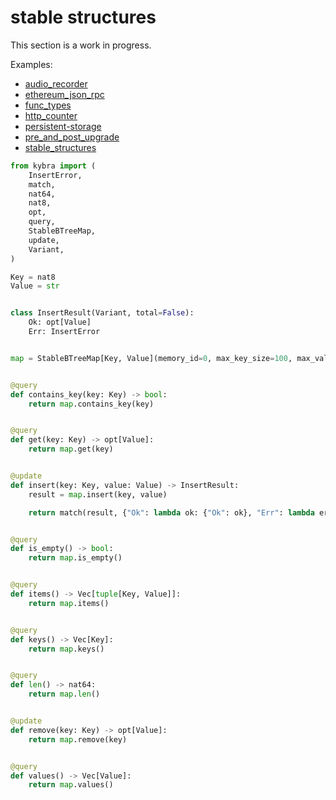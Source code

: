 # stable structures

This section is a work in progress.

Examples:

-   [audio_recorder](https://github.com/demergent-labs/kybra/tree/main/examples/audio_recorder)
-   [ethereum_json_rpc](https://github.com/demergent-labs/kybra/tree/main/examples/ethereum_json_rpc)
-   [func_types](https://github.com/demergent-labs/kybra/tree/main/examples/func_types)
-   [http_counter](https://github.com/demergent-labs/kybra/tree/main/examples/motoko_examples/http_counter)
-   [persistent-storage](https://github.com/demergent-labs/kybra/tree/main/examples/motoko_examples/persistent-storage)
-   [pre_and_post_upgrade](https://github.com/demergent-labs/kybra/tree/main/examples/pre_and_post_upgrade)
-   [stable_structures](https://github.com/demergent-labs/kybra/tree/main/examples/stable_structures)

```python
from kybra import (
    InsertError,
    match,
    nat64,
    nat8,
    opt,
    query,
    StableBTreeMap,
    update,
    Variant,
)

Key = nat8
Value = str


class InsertResult(Variant, total=False):
    Ok: opt[Value]
    Err: InsertError


map = StableBTreeMap[Key, Value](memory_id=0, max_key_size=100, max_value_size=1_000)


@query
def contains_key(key: Key) -> bool:
    return map.contains_key(key)


@query
def get(key: Key) -> opt[Value]:
    return map.get(key)


@update
def insert(key: Key, value: Value) -> InsertResult:
    result = map.insert(key, value)

    return match(result, {"Ok": lambda ok: {"Ok": ok}, "Err": lambda err: {"Err": err}})


@query
def is_empty() -> bool:
    return map.is_empty()


@query
def items() -> Vec[tuple[Key, Value]]:
    return map.items()


@query
def keys() -> Vec[Key]:
    return map.keys()


@query
def len() -> nat64:
    return map.len()


@update
def remove(key: Key) -> opt[Value]:
    return map.remove(key)


@query
def values() -> Vec[Value]:
    return map.values()
```

